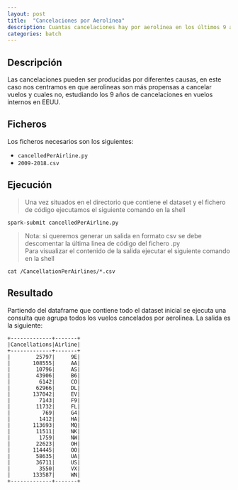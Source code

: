 ```yaml
---
layout: post
title:  "Cancelaciones por Aerolínea"
description: Cuantas cancelaciones hay por aerolínea en los últimos 9 años
categories: batch
---
```





## Descripción

Las cancelaciones pueden ser producidas por diferentes causas, en este caso nos centramos en que aerolineas son más propensas a cancelar vuelos y cuales no, estudiando los 9 años de cancelaciones en vuelos internos en EEUU.
  

## Ficheros

Los ficheros necesarios son los siguientes:
* `cancelledPerAirline.py`
* `2009-2018.csv`


## Ejecución
>Una vez situados en el directorio que contiene el dataset y el fichero de código ejecutamos el siguiente comando en la shell

    spark-submit cancelledPerAirline.py

>Nota: si queremos generar un salida en formato csv se debe descomentar la última linea de código del fichero .py  
Para visualizar el contenido de la salida ejecutar el siguiente comando en la shell

    cat /CancellationPerAirlines/*.csv

## Resultado

Partiendo del dataframe que contiene todo el dataset inicial se ejecuta una consulta que agrupa todos los vuelos cancelados por aerolinea. La salida es la siguiente: 

    +-------------+-------+
    |Cancellations|Airline|
    +-------------+-------+
    |        25797|     9E|
    |       108555|     AA|
    |        10796|     AS|
    |        43906|     B6|
    |         6142|     CO|
    |        62966|     DL|
    |       137042|     EV|
    |         7143|     F9|
    |        11732|     FL|
    |          769|     G4|
    |         1412|     HA|
    |       113693|     MQ|
    |        11511|     NK|
    |         1759|     NW|
    |        22623|     OH|
    |       114445|     OO|
    |        58635|     UA|
    |        36711|     US|
    |         3550|     VX|
    |       133587|     WN|
    +-------------+-------+
